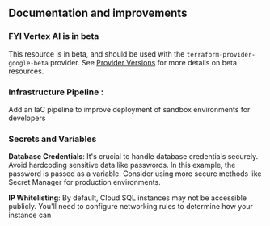 ## Documentation and improvements

### FYI Vertex AI is in beta

This resource is in beta, and should be used with the `terraform-provider-google-beta` provider. See [Provider Versions](https://registry.terraform.io/providers/hashicorp/google/latest/docs/resources/vertex_ai_featurestore_iam) for more details on beta resources.

### Infrastructure Pipeline : 
Add an IaC pipeline to improve deployment of sandbox environments for developers

### Secrets and Variables

**Database Credentials**: It's crucial to handle database credentials securely. Avoid hardcoding sensitive data like passwords. In this example, the password is passed as a variable. Consider using more secure methods like Secret Manager for production environments.

**IP Whitelisting**: By default, Cloud SQL instances may not be accessible publicly. You'll need to configure networking rules to determine how your instance can
